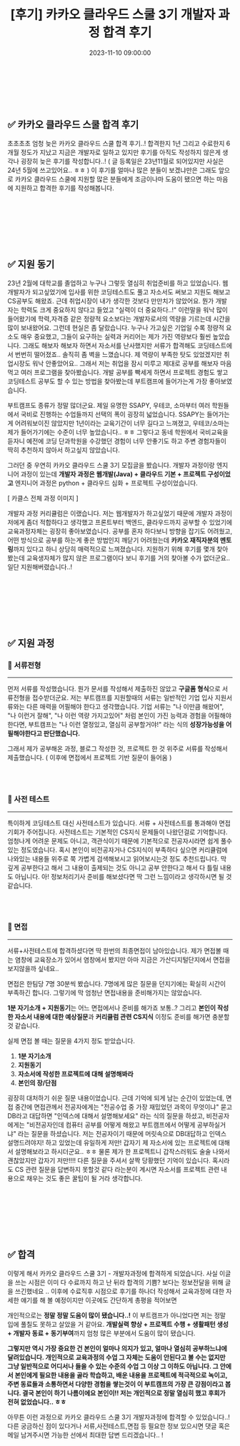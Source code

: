 ﻿---
permalink: /2024-05-10-카카오 클라우드 스쿨 3기 개발자 과정 합격 후기/
published: true
title: "[후기] 카카오 클라우드 스쿨 3기 개발자 과정 합격 후기"
date: 2023-11-10 09:00:00
toc: true
toc_sticky: true
toc_label: "카카오 클라우드 스쿨 개발자 과정 합격 후기"
categories:
- 후기
tags:
- 카카오 클라우드 스쿨 3기
---
<br><br><br>


## ✅ 카카오 클라우드 스쿨 합격 후기

초초초초 엄청 늦은 카카오 클라우드 스쿨 합격 후기..! 합격한지 1년 그리고 수료한지 6개월 정도가 지났고 지금은 개발자로 일하고 있지만 후기를 아직도 작성하지 않은게 생각나 굉장히 늦은 후기를 작성합니다..! ( 글 등록일은 23년11월로 되어있지만 사실은 24년 5월에 쓰고있어요.. ㅎㅎ ) 이 후기를 얼마나 많은 분들이 보겠냐만은 그래도 앞으로 카카오 클라우드 스쿨에 지원할 많은 분들에게 조금이나마 도움이 됐으면 하는 마음에 지원하고 합격한 후기를 작성해봅니다.


<br><br><br><br><br><br>

## ✅ 지원 동기

23년 2월에 대학교를 졸업하고 누구나 그렇듯 열심히 취업준비를 하고 있었습니다. 웹개발자가 되고싶었기에 입사를 위한 코딩테스트도 풀고 자소서도 써보고 지원도 해보고 CS공부도 해왔죠. 근데 취업시장이 내가 생각한 것보다 만만치가 않았어요. 뭔가 개발자는 학력도 크게 중요하지 않다고 들었고 "실력이 더 중요하다..!" 이런말을 워낙 많이 들어왔기에 학력,자격증 같은 정량적 요소보다는 개발자로서의 역량을 기르는데 시간을 많이 보내왔어요. 그런데 현실은 좀 달랐습니다. 누구나 가고싶은 기업일 수록 정량적 요소도 매우 중요했고, 그들이 요구하는 실력과 커리어는 제가 가진 역량보다 훨씬 높았습니다. 그래도 해보자 해보자 하면서 자소서를 난사했지만 서류가 합격해도 코딩테스트에서 번번히 떨어졌죠.. 솔직히 좀 벽을 느꼈습니다. 제 역량이 부족한 탓도 있었겠지만 취업시장도 워낙 안좋았어요.. 그래서 저는 취업을 잠시 미루고 제대로 공부를 해보자 마음먹고 여러 프로그램을 찾아봤습니다. 개발 공부를 빡세게 하면서 프로젝트 경험도 쌓고 코딩테스트 공부도 할 수 있는 방법을 찾아봤는데 부트캠프에 들어가는게 가장 좋아보였습니다.

부트캠프도 종류가 정말 많더군요. 제일 유명한 SSAPY, 우테코, 소마부터 여러 학원들에서 국비로 진행하는 수업들까지 선택의 폭이 굉장히 넓었습니다. SSAPY는 들어가는게 어려워보이진 않았지만 1년이라는 교육기간이 너무 길다고 느껴졌고, 우테코/소마는 제가 들어가기에는 수준이 너무 높았습니다.. ㅎㅎ 그렇다고 동네 학원에서 국비교육을 듣자니 예전에 코딩 단과학원을 수강했던 경험이 너무 안좋기도 하고 주변 경험자들이 딱히 추천하지 않아서 하고싶지 않았습니다.

그러던 중 우연히 카카오 클라우드 스쿨 3기 모집글을 봤습니다. 개발자 과정이랑 엔지니어 과정이 있는데 **개발자 과정은 웹개발(Java) + 클라우드 기본 + 프로젝트 구성이었고** 엔지니어 과정은 python + 클라우드 심화 + 프로젝트 구성이었습니다. 

[ 카클스 전체 과정 이미지 ]

개발자 과정 커리큘럼은 이랬습니다. 저는 웹개발자가 하고싶었기 때문에 개발자 과정이 저에게 좀더 적합하다고 생각했고 프론트부터 백엔드, 클라우드까지 공부할 수 있었기에 교육과정자체는 굉장히 좋아보였습니다. 공부를 혼자 하다보니 방향을 잡기도 어려웠고, 어떤 방식으로 공부를 하는게 좋은 방법인지 깨닫기 어려웠는데 **카카오 재직자분의 멘토링**까지 있다고 하니 상당히 매력적으로 느껴졌습니다. 지원하기 위해 후기를 몇개 찾아봤는데 교육생자체가 많지 않은 프로그램이다 보니 후기를 거의 찾아볼 수가 없더군요.. 일단 지원해버렸습니다..!  


<br><br><br><br><br><br>

## ✅ 지원 과정

### 📌 서류전형
<hr>

먼저 서류를 작성했습니다. 뭔가 문서를 작성해서 제출하진 않았고 **구글폼 형식**으로 서류전형을 접수받더군요. 저는 부트캠프를 지원할때의 서류는 일반적인 기업 입사 지원서류와는 다른 매력을 어필해야 한다고 생각했습니다. 기업 서류는 "나 이만큼 해왔어", "나 이런거 잘해", "나 이런 역량 가지고있어" 처럼 본인이 가진 능력과 경험을 어필해야 한다면, 부트캠프는 "나 이런 열정있고, 열심히 공부할거야!" 라는 식의 **성장가능성을 어필해야한다고 판단했습니다.**

그래서 제가 공부해온 과정, 블로그 작성한 것, 프로젝트 한 것 위주로 서류를 작성해서 제출했습니다. ( 이후에 면접에서 프로젝트 기반 질문이 들어옴 )

<BR><BR>

### 📌 사전 테스트
<hr>

특이하게 코딩테스트 대신 사전테스트가 있습니다. 서류 + 사전테스트를 통과해야 면접기회가 주어집니다. 사전테스트는 기본적인 CS지식 문제들이 나왔던걸로 기억합니다. 엄청나게 어려운 문제도 아니고, 객관식이기 때문에 기본적으로 전공자시라면 쉽게 풀수있는 정도였습니다. 혹시 본인이 비전공자거나 CS지식이 부족하다 싶으면 커리큘럼에 나와있는 내용들 위주로 쭉 가볍게 검색해보시고 읽어보시는것 정도 추천드립니다. 막 깊게 공부한다고 해서 그 내용이 출제되는 것도 아니고 공부 안한다고 해서 다 틀릴 내용도 아닙니다. 아! 정보처리기사 준비를 해보셨다면 딱 그런 느낌이라고 생각하시면 될 것 같습니다.

<BR><BR>

### 📌 면접
<hr>

서류+사전테스트에 합격하셨다면 딱 한번의 최종면접이 남아있습니다. 제가 면접볼 때는 염창에 교육장소가 있어서 염창에서 봤지만 아마 지금은 가산디지털단지에서 면접을 보지않을까 싶네요..

면접은 한팀당 7명 30분씩 봤습니다. 7명에게 많은 질문을 던지기에는 확실히 시간이 부족하긴 합니다. 그렇기에 막 엄청난 면접내용을 준비해가지는 않았습니다.

**1분 자기소개 + 지원동기**는 어느 면접에서나 준비를 해가죠 보통..? 그리고 **본인이 작성한 자소서 내용에 대한 예상질문**과 **커리큘럼 관련 CS지식** 이정도 준비를 해가면 충분할 것 같습니다.

실제 면접 볼 때는 질문을 4가지 정도 받았습니다.

1. **1분 자기소개**
2. **지원동기**
3. **자소서에 작성한 프로젝트에 대해 설명해봐라**
4. **본인의 장/단점**

굉장히 대처하기 쉬운 질문 내용이었습니다. 근데 기억에 되게 남는 순간이 있었는데, 면접 중간에 면접관께서 전공자에게는 "전공수업 중 가장 재밌었던 과목이 무엇이냐" 묻고 DB라고 대답하면 "인덱스에 대해서 설명해보세요" 라는 식의 질문을 하셨고, 비전공자에게는 "비전공자인데 컴퓨터 공부를 어떻게 해왔고 부트캠프에서 어떻게 공부하실거냐" 라는 질문을 하셨습니다. 저는 전공자이기 때문에 머릿속으로 DB대답하고 인덱스 설명드려야지! 하고 있었는데 유일하게 저만! 갑자기 제 자소서에 있는 프로젝트에 대해서 설명해보라고 하시더군요.. ㅎㅎ 물론 제가 한 프로젝트니 갑작스러워도 술술 나와서 괜찮았지만 갑자기 저만!!!! 다른 질문을 주셔서 살짝 당황했던 기억이 있습니다. 혹시라도 CS 관련 질문을 답변하지 못할것 같다 라는분이 계시면 자소서를 프로젝트 관련 내용으로 채우는 것도 좋은 꿀팁이 될 거라 생각합니다. 


<br><br><br><br><br><br>

## ✅ 합격

이렇게 해서 카카오 클라우드 스쿨 3기 - 개발자과정에 합격하게 되었습니다. 사실 이글을 쓰는 시점은 이미 다 수료까지 하고 난 뒤라 합격의 기쁨? 보다는 정보전달을 위해 글을 쓰긴했네요 .. 이후에 수료직후 시점으로 후기를 하나더 작성해서 교육과정에 대한 자세한 얘기를 해 볼 예정이지만 이곳에도 간단하게 총평을 적어보면

개인적으로는 **정말 정말 도움이 많이 됐습니다..!** 이 부트캠프가 아니었다면 저는 정말 입에 풀칠도 못하고 살았을 거 같아요. **개발실력 향상 + 프로젝트 수행 + 생활패턴 생성 + 개발자 동료 + 동기부여**까지 엄청 많은 부분에서 도움이 많이 됐습니다.

**그렇지만 역시 가장 중요한 건 본인이 얼마나 의지가 있고, 얼마나 열심히 공부하느냐에 달려있습니다. 개인적으로 교육과정의 수업 그 자체는 도움이 안된다고 볼 수는 없지만 그냥 일반적으로 어디서나 들을 수 있는 수준의 수업 그 이상 그 이하도 아닙니다. 그 안에서 본인에게 필요한 내용을 골라 학습하고, 배운 내용을 프로젝트에 적극적으로 녹이고, 주변 동료들과 소통하면서 다양한 경험을 쌓는것이 이 부트캠프의 가장 큰 강점이라고 봅니다. 결국 본인이 하기 나름이에요 본인이!! 저는 개인적으로 정말 열심히 했고 후회가 전혀 없었습니다.. ㅎㅎ**

아무튼 이런 과정으로 카카오 클라우드 스쿨 3기 개발자과정에 합격할 수 있었습니다..! 다른 궁금하신 점이 있다거나 서류,사전테스트,면접 등 필요한 정보 있으시면 댓글 혹은 메일 남겨주시면 가능한 선에서 최대한 답변 드리겠습니다.. !





















